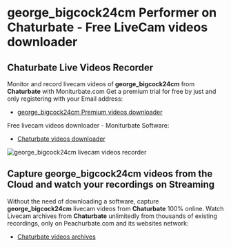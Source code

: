# george_bigcock24cm Performer on Chaturbate - Free LiveCam videos downloader

## Chaturbate Live Videos Recorder

Monitor and record livecam videos of **george_bigcock24cm** from **Chaturbate** with Moniturbate.com
Get a premium trial for free by just and only registering with your Email address:
* [george_bigcock24cm Premium videos downloader](https://moniturbate.com/request-demo-licence-key.html)

Free livecam videos downloader - Moniturbate Software:
* [Chaturbate videos downloader](https://moniturbate.com/moniturbate-download-software.html)

![george_bigcock24cm livecam videos recorder](https://peachurnet.com/templates/moniturbate-software.png)


## Capture george_bigcock24cm videos from the Cloud and watch your recordings on Streaming

Without the need of downloading a software, capture **george_bigcock24cm** livecam videos from **Chaturbate** 100% online.
Watch Livecam archives from **Chaturbate** unlimitedly from thousands of existing recordings, only on Peachurbate.com and its websites network:
* [Chaturbate videos archives](https://peachurnet.com/)